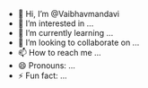- 👋 Hi, I’m @Vaibhavmandavi
- 👀 I’m interested in ...
- 🌱 I’m currently learning ...
- 💞️ I’m looking to collaborate on ...
- 📫 How to reach me ...
- 😄 Pronouns: ...
- ⚡ Fun fact: ...

<!---
Vaibhavmandavi/Vaibhavmandavi is a ✨ special ✨ repository because its `README.md` (this file) appears on your GitHub profile.
You can click the Preview link to take a look at your changes.
--->
